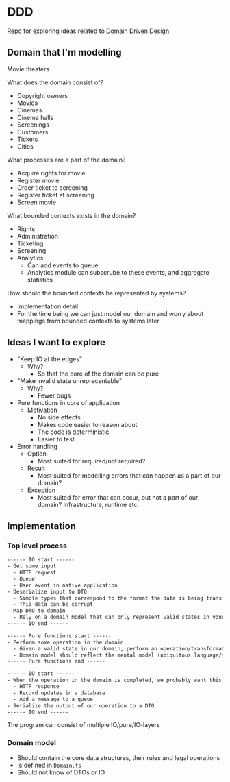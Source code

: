 # DDD

Repo for exploring ideas related to Domain Driven Design

## Domain that I'm modelling

Movie theaters

What does the domain consist of?

- Copyright owners
- Movies
- Cinemas
- Cinema halls
- Screenings
- Customers
- Tickets
- Cities

What processes are a part of the domain?

- Acquire rights for movie
- Register movie
- Order ticket to screening
- Register ticket at screening
- Screen movie

What bounded contexts exists in the domain?

- Rights
- Administration
- Ticketing
- Screening
- Analytics
  - Can add events to queue
  - Analytics module can subscrube to these events, and aggregate statistics

How should the bounded contexts be represented by systems?

- Implementation detail
- For the time being we can just model our domain and worry about mappings from bounded contexts to systems later

## Ideas I want to explore

- "Keep IO at the edges"
  - Why?
    - So that the core of the domain can be pure
- "Make invalid state unreprecentable"
  - Why?
    - Fewer bugs
- Pure functions in core of application
  - Motivation
    - No side effects
    - Makes code easier to reason about
    - The code is deterministic
    - Easier to test
- Error handling
  - Option
    - Most suited for required/not required?
  - Result
    - Most suited for modelling errors that can happen as a part of our domain?
  - Exception
    - Most suited for error that can occur, but not a part of our domain? Infrastructure, runtime etc.

## Implementation

### Top level process

```txt
------ IO start ------
- Get some input
  - HTTP request
  - Queue
  - User event in native application
- Deserialize input to DTO
  - Simple types that correspond to the format the data is being transmitted in
  - This data can be corrupt
- Map DTO to domain
  - Rely on a domain model that can only represent valid states in your domain
------ IO end ------

------ Pure functions start ------
- Perform some operation in the domain
  - Given a valid state in our domain, perform an operation/transformation on it
  - Domain model should reflect the mental model (ubiquitous language/shared model) so that everyone involved in the project (developers, architects, designers, stake holders, domain experts) understand each other, and can communicate about the domain. In addition, the code becomes a documentation of the domain.
------ Pure functions end ------

------ IO start ------
- When the operation in the domain is completed, we probably want this to make a change outside of our program
  - HTTP response
  - Record updates in a database
  - Add a message to a queue
- Serialize the output of our operation to a DTO
------ IO end ------
```

The program can consist of multiple IO/pure/IO-layers

### Domain model

- Should contain the core data structures, their rules and legal operations
- Is defined in `Domain.fs`
- Should not know of DTOs or IO
